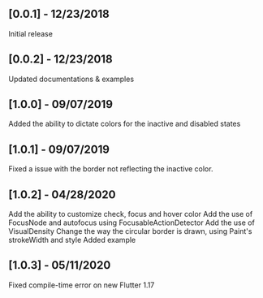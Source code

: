 ## [0.0.1] - 12/23/2018

Initial release

## [0.0.2] - 12/23/2018

Updated documentations & examples

## [1.0.0] - 09/07/2019

Added the ability to dictate colors for the inactive and disabled states

## [1.0.1] - 09/07/2019

Fixed a issue with the border not reflecting the inactive color.

## [1.0.2] - 04/28/2020

Add the ability to customize check, focus and hover color
Add the use of FocusNode and autofocus using FocusableActionDetector
Add the use of VisualDensity
Change the way the circular border is drawn, using Paint's strokeWidth and style
Added example

## [1.0.3] - 05/11/2020

Fixed compile-time error on new Flutter 1.17